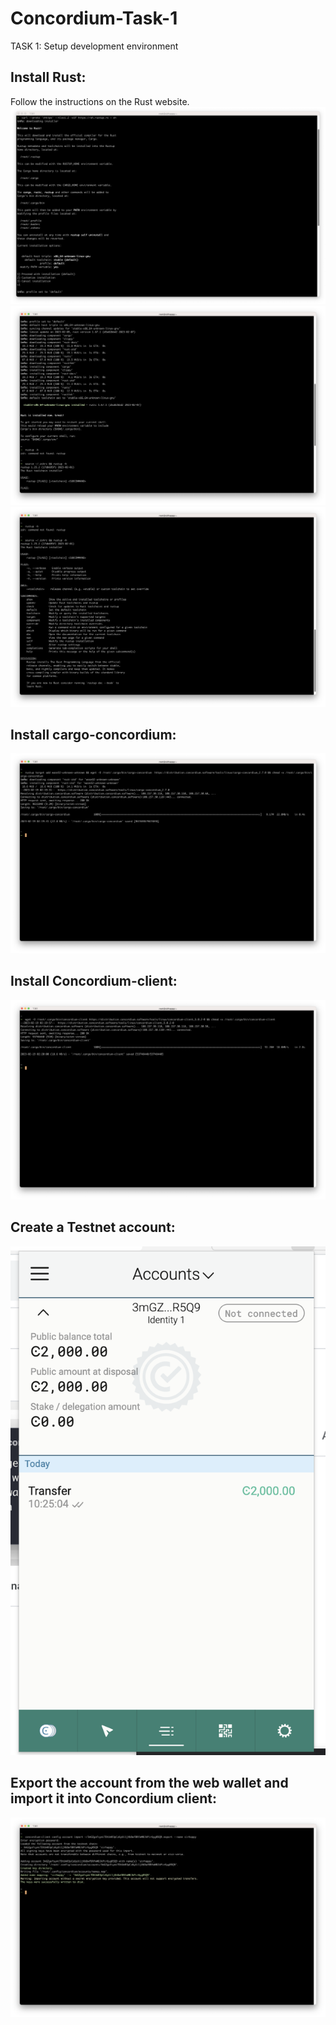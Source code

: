 # Concordium-Task-1
TASK 1: Setup development environment
## Install Rust: 
Follow the instructions on the Rust website.
![1.png](1.png)![2.png](2.png)![3.png](3.png)
## Install cargo-concordium: 
![4.png](4.png)
## Install Concordium-client: 
![5.png](5.png)
## Create a Testnet account: 
![6.png](6.png)
## Export the account from the web wallet and import it into Concordium client: 
![7.png](7.png)
